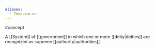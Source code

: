 ```yaml
---
aliases:
  - Theocracies
---
```



#concept 

A [[System]] of [[government]] in which one or more [[deity|deities]] are recognized as supreme [[authority|authorities]]